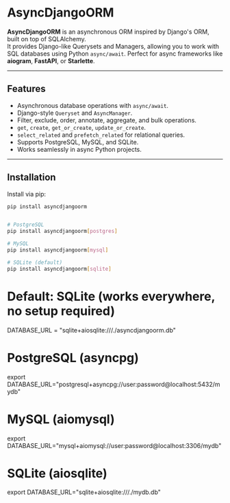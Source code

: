 # AsyncDjangoORM

**AsyncDjangoORM** is an asynchronous ORM inspired by Django's ORM, built on top of SQLAlchemy.  
It provides Django-like Querysets and Managers, allowing you to work with SQL databases using Python `async/await`. Perfect for async frameworks like **aiogram**, **FastAPI**, or **Starlette**.

---

## Features

- Asynchronous database operations with `async/await`.
- Django-style `Queryset` and `AsyncManager`.
- Filter, exclude, order, annotate, aggregate, and bulk operations.
- `get`, `create`, `get_or_create`, `update_or_create`.
- `select_related` and `prefetch_related` for relational queries.
- Supports PostgreSQL, MySQL, and SQLite.
- Works seamlessly in async Python projects.

---

## Installation

Install via pip:

```bash
pip install asyncdjangoorm


# PostgreSQL
pip install asyncdjangoorm[postgres]

# MySQL
pip install asyncdjangoorm[mysql]

# SQLite (default)
pip install asyncdjangoorm[sqlite]
```

# Default: SQLite (works everywhere, no setup required)

DATABASE_URL = "sqlite+aiosqlite:///./asyncdjangoorm.db"

# PostgreSQL (asyncpg)

export DATABASE_URL="postgresql+asyncpg://user:password@localhost:5432/mydb"

# MySQL (aiomysql)

export DATABASE_URL="mysql+aiomysql://user:password@localhost:3306/mydb"

# SQLite (aiosqlite)

export DATABASE_URL="sqlite+aiosqlite:///./mydb.db"
